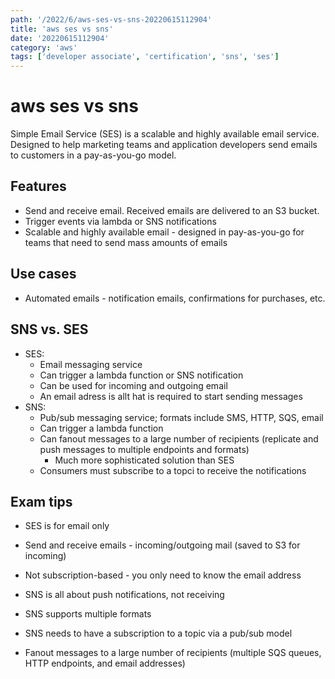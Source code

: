 ```yaml
---
path: '/2022/6/aws-ses-vs-sns-20220615112904'
title: 'aws ses vs sns'
date: '20220615112904'
category: 'aws'
tags: ['developer associate', 'certification', 'sns', 'ses']
---
```


# aws ses vs sns
Simple Email Service (SES) is a scalable and highly available email service.
Designed to help marketing teams and application developers send emails to customers
in a pay-as-you-go model.

## Features
* Send and receive email. Received emails are delivered to an S3 bucket.
* Trigger events via lambda or SNS notifications
* Scalable and highly available email - designed in pay-as-you-go for teams that
need to send mass amounts of emails

## Use cases
* Automated emails - notification emails, confirmations for purchases, etc.

## SNS vs. SES
* SES:
    * Email messaging service
    * Can trigger a lambda function or SNS notification
    * Can be used for incoming and outgoing email
    * An email adress is allt hat is required to start sending messages
* SNS:
    * Pub/sub messaging service; formats include SMS, HTTP, SQS, email
    * Can trigger a lambda function
    * Can fanout messages to a large number of recipients (replicate and push
    messages to multiple endpoints and formats)
        * Much more sophisticated solution than SES
    * Consumers must subscribe to a topci to receive the notifications

## Exam tips
* SES is for email only
* Send and receive emails - incoming/outgoing mail (saved to S3 for incoming)
* Not subscription-based - you only need to know the email address

* SNS is all about push notifications, not receiving
* SNS supports multiple formats
* SNS needs to have a subscription to a topic via a pub/sub model
* Fanout messages to a large number of recipients (multiple SQS queues,
HTTP endpoints, and email addresses)

